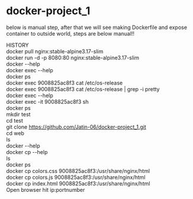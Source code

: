 # docker-project_1
below is manual step, after that we will see making Dockerfile and expose container to outside world, steps are below manual!!

HISTORY <br>
docker pull nginx:stable-alpine3.17-slim <br>
docker run -d -p 8080:80 nginx:stable-alpine3.17-slim <br>
docker --help <br>
docker exec --help <br>
docker ps <br>
docker exec 9008825ac8f3 cat /etc/os-release <br>
docker exec 9008825ac8f3 cat /etc/os-release | grep -i pretty <br>
docker exec --help <br>
docker exec -it 9008825ac8f3 sh <br>
docker ps <br> 
mkdir test <br> 
cd test <br> 
git clone https://github.com/Jatin-06/docker-project_1.git <br>
cd web <br> 
ls <br> 
docker --help <br> 
docker cp --help <br> 
ls <br> 
docker ps <br> 
docker cp colors.css 9008825ac8f3:/usr/share/nginx/html <br> 
docker cp colors.js 9008825ac8f3:/usr/share/nginx/html <br> 
docker cp index.html 9008825ac8f3:/usr/share/nginx/html <br> 
Open browser hit ip:portnumber <br> 



